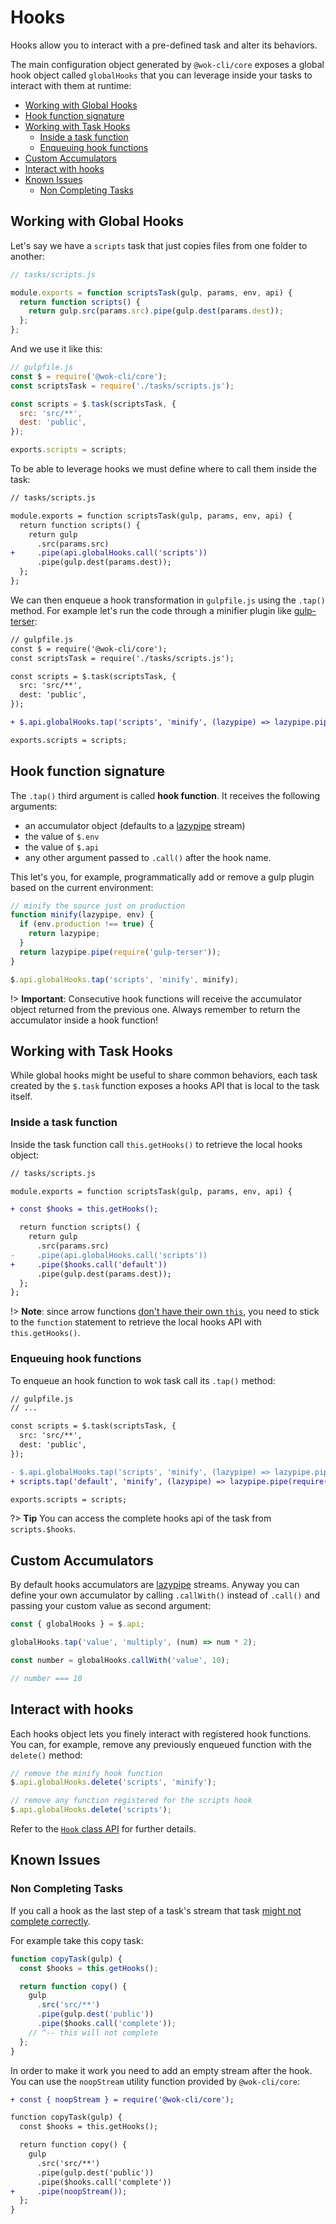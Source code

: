 # Hooks

Hooks allow you to interact with a pre-defined task and alter its behaviors.

The main configuration object generated by `@wok-cli/core` exposes a global hook object called `globalHooks` that you can leverage inside your tasks to interact with them at runtime:

<!-- TOC -->

- [Working with Global Hooks](#working-with-global-hooks)
- [Hook function signature](#hook-function-signature)
- [Working with Task Hooks](#working-with-task-hooks)
  - [Inside a task function](#inside-a-task-function)
  - [Enqueuing hook functions](#enqueuing-hook-functions)
- [Custom Accumulators](#custom-accumulators)
- [Interact with hooks](#interact-with-hooks)
- [Known Issues](#known-issues)
  - [Non Completing Tasks](#non-completing-tasks)

<!-- /TOC -->

## Working with Global Hooks

Let's say we have a `scripts` task that just copies files from one folder to another:

```js
// tasks/scripts.js

module.exports = function scriptsTask(gulp, params, env, api) {
  return function scripts() {
    return gulp.src(params.src).pipe(gulp.dest(params.dest));
  };
};
```

And we use it like this:

```js
// gulpfile.js
const $ = require('@wok-cli/core');
const scriptsTask = require('./tasks/scripts.js');

const scripts = $.task(scriptsTask, {
  src: 'src/**',
  dest: 'public',
});

exports.scripts = scripts;
```

To be able to leverage hooks we must define where to call them inside the task:

```diff
// tasks/scripts.js

module.exports = function scriptsTask(gulp, params, env, api) {
  return function scripts() {
    return gulp
      .src(params.src)
+     .pipe(api.globalHooks.call('scripts'))
      .pipe(gulp.dest(params.dest));
  };
};
```

We can then enqueue a hook transformation in `gulpfile.js` using the `.tap()` method. For example let's run the code through a minifier plugin like [gulp-terser](https://www.npmjs.com/package/gulp-terser):

```diff
// gulpfile.js
const $ = require('@wok-cli/core');
const scriptsTask = require('./tasks/scripts.js');

const scripts = $.task(scriptsTask, {
  src: 'src/**',
  dest: 'public',
});

+ $.api.globalHooks.tap('scripts', 'minify', (lazypipe) => lazypipe.pipe(require('gulp-terser')));

exports.scripts = scripts;
```

## Hook function signature

The `.tap()` third argument is called **hook function**. It receives the following arguments:

- an accumulator object (defaults to a [lazypipe](https://github.com/OverZealous/lazypipe) stream)
- the value of `$.env`
- the value of `$.api`
- any other argument passed to `.call()` after the hook name.

This let's you, for example, programmatically add or remove a gulp plugin based on the current environment:

```js
// minify the source just on production
function minify(lazypipe, env) {
  if (env.production !== true) {
    return lazypipe;
  }
  return lazypipe.pipe(require('gulp-terser'));
}

$.api.globalHooks.tap('scripts', 'minify', minify);
```

!> **Important**: Consecutive hook functions will receive the accumulator object returned from the previous one. Always remember to return the accumulator inside a hook function!

## Working with Task Hooks

While global hooks might be useful to share common behaviors, each task created by the `$.task` function exposes a hooks API that is local to the task itself.

### Inside a task function

Inside the task function call `this.getHooks()` to retrieve the local hooks object:

```diff
// tasks/scripts.js

module.exports = function scriptsTask(gulp, params, env, api) {

+ const $hooks = this.getHooks();

  return function scripts() {
    return gulp
      .src(params.src)
-     .pipe(api.globalHooks.call('scripts'))
+     .pipe($hooks.call('default'))
      .pipe(gulp.dest(params.dest));
  };
};
```

!> **Note**: since arrow functions [don't have their own `this`](https://developer.mozilla.org/en-US/docs/Web/JavaScript/Reference/Functions/Arrow_functions#No_separate_this), you need to stick to the `function` statement to retrieve the local hooks API with `this.getHooks()`.

### Enqueuing hook functions

To enqueue an hook function to wok task call its `.tap()` method:

```diff
// gulpfile.js
// ...

const scripts = $.task(scriptsTask, {
  src: 'src/**',
  dest: 'public',
});

- $.api.globalHooks.tap('scripts', 'minify', (lazypipe) => lazypipe.pipe(require('gulp-terser')));
+ scripts.tap('default', 'minify', (lazypipe) => lazypipe.pipe(require('gulp-terser')));

exports.scripts = scripts;
```

?> **Tip** You can access the complete hooks api of the task from `scripts.$hooks`.

## Custom Accumulators

By default hooks accumulators are [lazypipe](https://github.com/OverZealous/lazypipe) streams. Anyway you can define your own accumulator by calling `.callWith()` instead of `.call()` and passing your custom value as second argument:

```js
const { globalHooks } = $.api;

globalHooks.tap('value', 'multiply', (num) => num * 2);

const number = globalHooks.callWith('value', 10);

// number === 10
```

## Interact with hooks

Each hooks object lets you finely interact with registered hook functions. You can, for example, remove any previously enqueued function with the `delete()` method:

```js
// remove the minify hook function
$.api.globalHooks.delete('scripts', 'minify');

// remove any function registered for the scripts hook
$.api.globalHooks.delete('scripts');
```

Refer to the [`Hook` class API](packages/core/api/lib/hooks) for further details.

## Known Issues

### Non Completing Tasks

If you call a hook as the last step of a task's stream that task [might not complete correctly](https://stackoverflow.com/questions/40098156/what-about-this-combination-of-gulp-concat-and-lazypipe-is-causing-an-error-usin/40101404#40101404).

For example take this copy task:

```js
function copyTask(gulp) {
  const $hooks = this.getHooks();

  return function copy() {
    gulp
      .src('src/**')
      .pipe(gulp.dest('public'))
      .pipe($hooks.call('complete'));
    // ^-- this will not complete
  };
}
```

In order to make it work you need to add an empty stream after the hook. You can use the `noopStream` utility function provided by `@wok-cli/core`:

```diff
+ const { noopStream } = require('@wok-cli/core');

function copyTask(gulp) {
  const $hooks = this.getHooks();

  return function copy() {
    gulp
      .src('src/**')
      .pipe(gulp.dest('public'))
      .pipe($hooks.call('complete'))
+     .pipe(noopStream());
  };
}
```
